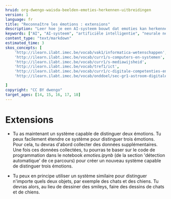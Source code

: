 ```yaml
---
hruid: org-dwengo-waisda-beelden-emoties-herkennen-uitbreidingen
version: 1
language: fr
title: "Reconnaître les émotions : extensions"
description: "Leer hoe je een AI-systeem bouwt dat emoties kan herkennen."
keywords: ["AI", "AI-systeem", "artificiële intelligentie", "neurale netwerken", "classificatie", "beelden", "emoties"]
content_type: "text/markdown"
estimated_time: 3
skos_concepts: [
    'http://ilearn.ilabt.imec.be/vocab/vak1/informatica-wetenschappen', 
    'http://ilearn.ilabt.imec.be/vocab/curr1/s-computers-en-systemen',
    'http://ilearn.ilabt.imec.be/vocab/curr1/s-mediawijsheid',
    'http://ilearn.ilabt.imec.be/vocab/tref1/ict',
    'http://ilearn.ilabt.imec.be/vocab/curr1/c-digitale-competenties-en-mediawijsheid',
    'http://ilearn.ilabt.imec.be/vocab/onddoel/sec-gr1-astroom-digitale-competenties-en-mediawijsheid-4.5',

]
copyright: "CC BY dwengo"
target_ages: [14, 15, 16, 17, 18]
---
```


# Extensions

* Tu as maintenant un système capable de distinguer deux émotions. Tu peux facilement étendre ce système pour distinguer trois émotions. Pour cela, tu devras d'abord collecter des données supplémentaires. Une fois ces données collectées, tu pourras te baser sur le code de programmation dans le notebook *emoties.ipynb* (de la section 'détection automatique' de ce parcours) pour créer un nouveau système capable de distinguer trois émotions.

* Tu peux en principe utiliser un système similaire pour distinguer n'importe quels deux objets, par exemple des chats et des chiens. Tu devras alors, au lieu de dessiner des smileys, faire des dessins de chats et de chiens.
